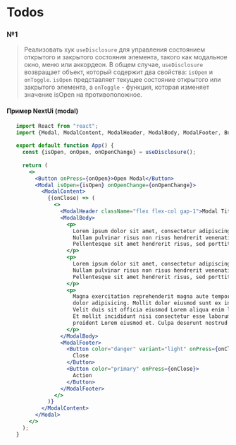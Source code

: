 # Todos 

### №1
   > Реализовать хук `useDisclosure` для управления состоянием открытого и закрытого состояния элемента, такого как модальное окно, меню или аккордеон. В общем случае, `useDisclosure` возвращает объект, который содержит два свойства: `isOpen` и `onToggle`. `isOpen`       представляет текущее состояние открытого или закрытого элемента, а `onToggle` - функция, которая изменяет значение isOpen на противоположное.
   #### Пример NextUi (modal)
```jsx
   import React from "react";
   import {Modal, ModalContent, ModalHeader, ModalBody, ModalFooter, Button, useDisclosure} from "@nextui-org/react";
   
   export default function App() {
     const {isOpen, onOpen, onOpenChange} = useDisclosure();
   
     return (
       <>
         <Button onPress={onOpen}>Open Modal</Button>
         <Modal isOpen={isOpen} onOpenChange={onOpenChange}>
           <ModalContent>
             {(onClose) => (
               <>
                 <ModalHeader className="flex flex-col gap-1">Modal Title</ModalHeader>
                 <ModalBody>
                   <p> 
                     Lorem ipsum dolor sit amet, consectetur adipiscing elit.
                     Nullam pulvinar risus non risus hendrerit venenatis.
                     Pellentesque sit amet hendrerit risus, sed porttitor quam.
                   </p>
                   <p>
                     Lorem ipsum dolor sit amet, consectetur adipiscing elit.
                     Nullam pulvinar risus non risus hendrerit venenatis.
                     Pellentesque sit amet hendrerit risus, sed porttitor quam.
                   </p>
                   <p>
                     Magna exercitation reprehenderit magna aute tempor cupidatat consequat elit
                     dolor adipisicing. Mollit dolor eiusmod sunt ex incididunt cillum quis. 
                     Velit duis sit officia eiusmod Lorem aliqua enim laboris do dolor eiusmod. 
                     Et mollit incididunt nisi consectetur esse laborum eiusmod pariatur 
                     proident Lorem eiusmod et. Culpa deserunt nostrud ad veniam.
                   </p>
                 </ModalBody>
                 <ModalFooter>
                   <Button color="danger" variant="light" onPress={onClose}>
                     Close
                   </Button>
                   <Button color="primary" onPress={onClose}>
                     Action
                   </Button>
                 </ModalFooter>
               </>
             )}
           </ModalContent>
         </Modal>
       </>
     );
   }
```

